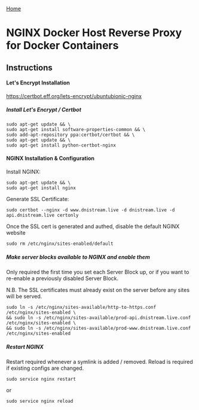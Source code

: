 [Home](../README.md)

# NGINX Docker Host Reverse Proxy for Docker Containers

## Instructions

#### Let's Encrypt Installation

https://certbot.eff.org/lets-encrypt/ubuntubionic-nginx

##### Install Let's Encrypt / Certbot
```
sudo apt-get update && \
sudo apt-get install software-properties-common && \
sudo add-apt-repository ppa:certbot/certbot && \
sudo apt-get update && \
sudo apt-get install python-certbot-nginx
```

#### NGINX Installation & Configuration

Install NGINX:

```
sudo apt-get update && \
sudo apt-get install nginx
```

Generate SSL Certificate:

```
sudo certbot --nginx -d www.dnistream.live -d dnistream.live -d api.dnistream.live certonly
```

Once the SSL cert is generated and authed, disable the default NGINX website

```
sudo rm /etc/nginx/sites-enabled/default
```

##### Make server blocks available to NGINX and enable them

Only required the first time you set each Server Block up, or if you want to re-enable a previously disabled Server Block.

N.B. The SSL certificates must already exist on the server before any sites will be served.

```
sudo ln -s /etc/nginx/sites-available/http-to-https.conf /etc/nginx/sites-enabled \
&& sudo ln -s /etc/nginx/sites-available/prod-api.dnistream.live.conf /etc/nginx/sites-enabled \
&& sudo ln -s /etc/nginx/sites-available/prod-www.dnistream.live.conf /etc/nginx/sites-enabled
```

##### Restart NGINX

Restart required whenever a symlink is added / removed. Reload is required if existing configs are changed.

```
sudo service nginx restart
```
or
```
sudo service nginx reload
```
